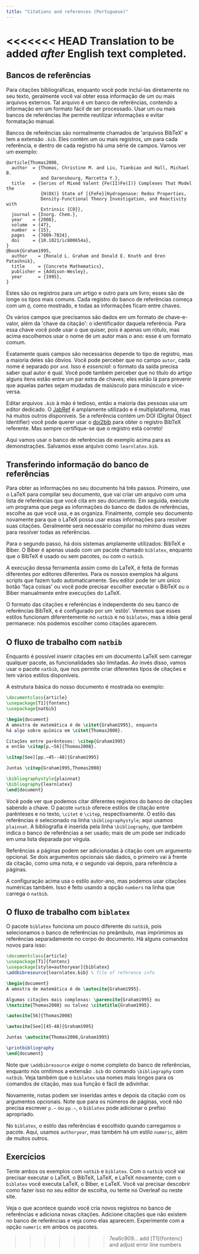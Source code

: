 ```yaml
---
title: "Citations and references (Portuguese)"
---
```

<<<<<<< HEAD
Translation to be added _after_ English text completed.
=======
<script>
preincludes = {
 "pre1": {
    "pre0": "learnlatex.bib"
   },
 "pre2": {
    "pre0": "learnlatex.bib"
   }
}
</script>

## Bancos de referências

Para citações bibliográficas, enquanto você pode incluí-las diretamente no seu
texto, geralmente você vai obter essa informação de um ou mais arquivos
externos.  Tal arquivo é um banco de referências, contendo a informação em um
formato fácil de ser processado.  Usar um ou mais bancos de referências lhe
permite reutilizar informações e evitar formatação manual.

Bancos de referências são normalmente chamados de 'arquivos BibTeX' e tem a
extensão `.bib`.  Eles contém um ou mais registros, um para cada referência, e
dentro de cada registro há uma série de campos.  Vamos ver um exemplo:

<!-- {% raw %} -->
```
@article{Thomas2008,
  author  = {Thomas, Christine M. and Liu, Tianbiao and Hall, Michael B.
             and Darensbourg, Marcetta Y.},
  title   = {Series of Mixed Valent {Fe(II)Fe(I)} Complexes That Model the
             {H(OX)} State of [{FeFe}]Hydrogenase: Redox Properties,
             Density-Functional Theory Investigation, and Reactivity with
             Extrinsic {CO}},
  journal = {Inorg. Chem.},
  year    = {2008},
  volume  = {47},
  number  = {15},
  pages   = {7009-7024},
  doi     = {10.1021/ic800654a},
}
@book{Graham1995,
  author    = {Ronald L. Graham and Donald E. Knuth and Oren Patashnik},
  title     = {Concrete Mathematics},
  publisher = {Addison-Wesley},
  year      = {1995},
}
```
<!-- {% endraw %} -->

Estes são os registros para um artigo e outro para um livro;  esses são de longe
os tipos mais comuns.  Cada registro do banco de referências começa com um `@`,
como mostrado, e todas as informações ficam entre chaves.

Os vários campos que precisamos são dados em um formato de chave-e-valor, além
da 'chave da citação':  o identificador daquela referência.  Para essa chave
você pode usar o que quiser, pois é apenas um rótulo, mas acima escolhemos usar
o nome de um autor mais o ano:  esse é um formato comum.

Exatamente quais campos são necessários depende to tipo de registro, mas a
maioria deles são óbvios.  Você pode perceber que no campo `autor`, cada nome é
separado por `and`.  Isso é _essencial_: o formato da saída precisa saber qual
autor é qual.  Você pode também perceber que no título do artigo alguns itens
estão entre um par extra de chaves;  eles estão lá para prevenir que aquelas
partes sejam mudadas de maiúsculo para minúsculo e vice-versa.

Editar arquivos `.bib` à mão é tedioso, então a maioria das pessoas usa um
editor dedicado.  O [JabRef](https://www.jabref.org) é amplamente utilizado e é
multiplataforma, mas há muitos outros disponíveis.  Se a referência contém um
DOI (Digital Object Identifier) você pode querer usar o
[doi2bib](https://doi2bib.org) para obter o registro BibTeX referente.  Mas
sempre certifique-se que o registro está correto!

Aqui vamos usar o banco de referências de exemplo acima para as demonstrações.
Salvamos esse arquivo como `learnlatex.bib`.

## Transferindo informação do banco de referências

Para obter as informações no seu documento há três passos.  Primeiro, use o
LaTeX para compilar seu documento, que vai criar um arquivo com uma lista de
referências que você cita em seu documento.  Em seguida, execute um programa que
pega as informações do banco de dados de referências, escolhe as que você usa, e
as organiza.  Finalmente, comple seu documento novamente para que o LaTeX possa
usar essas informações para resolver suas citações.  Geralmente será necessário
compilar no mínimo duas vezes para resolver todas as referências.

Para o segundo passo, há dois sistemas amplamente utilizados: BibTeX e Biber.
O Biber é apenas usado com um pacote chamado `biblatex`, enquanto que o BibTeX
é usado ou sem pacotes, ou com o `natbib`.

A execução dessa ferramenta assim como do LaTeX, é feita de formas diferentes
por editores diferentes.  Para os nossos exemplos há alguns scripts que fazem
tudo automaticamente.  Seu editor pode ter um único botão 'faça coisas' ou você
pode precisar escolher executar o BibTeX ou o Biber manualmente entre execuções
do LaTeX.

O formato das citações e referências é independente do seu banco de referências
BibTeX, e é configurado por um 'estilo'.  Veremos que esses estilos funcionam
diferentemente no `natbib` e no `biblatex`, mas a ideia geral permanece:  nós
podemos escolher como citações aparecem.

## O fluxo de trabalho com `natbib`

Enquanto é possível inserir citações em um documento LaTeX sem carregar qualquer
pacote, as funcionalidades são limitadas.  Ao invés disso, vamos usar o pacote
`natbib`, que nos permite criar diferentes tipos de citações e tem vários
estilos disponíveis.

A estrutura básica do nosso documento é mostrada no exemplo:

```latex
\documentclass{article}
\usepackage[T1]{fontenc}
\usepackage{natbib}

\begin{document}
A amostra de matemática é de \citet{Graham1995}, enquanto
há algo sobre química em \citet{Thomas2008}.

Citações entre parênteses: \citep{Graham1995}
e então \citep[p.~56]{Thomas2008}.

\citep[See][pp.~45--48]{Graham1995}

Juntas \citep{Graham1995,Thomas2008}

\bibliographystyle{plainnat}
\bibliography{learnlatex}
\end{document}
```

Você pode ver que podemos citar diferentes registros do banco de citações
sabendo a chave.  O pacote `natbib` oferece estilos de citação entre parênteses
e no texto, `\citet` e `\citep`, respectivamente.  O estilo das referências é
selecionado na linha `\bibliographystyle`;  aqui usamos `plainnat`.
A bibliografia é inserida pela linha `\bibliography`, que também indica o banco
de referências a ser usado;  mais de um pode ser indicado em uma lista deparada
por vírgula.

Referências a páginas podem ser adicionadas à citação com um argumento opcional.
Se dois argumentos opcionais são dados, o primeiro vai à frente da citação, como
uma nota, e o segundo vai depois, para referência a páginas.

A configuração acima usa o estilo autor-ano, mas podemos usar citações numéricas
também.  Isso é feito usando a opção `numbers` na linha que carrega o `natbib`.

## O fluxo de trabalho com `biblatex`

O pacote `biblatex` funciona um pouco diferente do `natbib`, pois selecionamos
o banco de referências no preâmbulo, mas imprimimos as referências separadamente
no corpo do documento.  Há alguns comandos novos para isso:

```latex
\documentclass{article}
\usepackage[T1]{fontenc}
\usepackage[style=authoryear]{biblatex}
\addbibresource{learnlatex.bib} % file of reference info

\begin{document}
A amostra de matemática é de \autocite{Graham1995}.

Algumas citações mais complexas: \parencite{Graham1995} ou
\textcite{Thomas2008} ou talvez \citetitle{Graham1995}.

\autocite[56]{Thomas2008}

\autocite[See][45-48]{Graham1995}

Juntas \autocite{Thomas2008,Graham1995}

\printbibliography
\end{document}
```

Note que `\addbibresource` _exige_ o nome completo do banco de referências,
enquanto nós omitimos a extensão `.bib` do comando `\bibliography` com `natbib`.
Veja também que o `biblatex` usa nomes mais longos para os comandos de citação,
mas sua função é fácil de adivinhar.

Novamente, notas podem ser inseridas antes e depois da citação com os argumentos
opcionais.  Note que para os números de páginas, você não precisa escrever `p.~`
ou `pp.~`, o `biblatex` pode adicionar o prefixo apropriado.

No `biblatex`, o estilo das referências é escolhido quando carregamos o pacote.
Aqui, usamos `authoryear`, mas também há um estilo `numeric`, além de muitos
outros.

## Exercícios

Tente ambos os exemplos com `natbib` e `biblatex`.  Com o `natbib` você vai
precisar executar o LaTeX, o BibTeX, LaTeX, e LaTeX novamente;  com o
`biblatex` você executa LaTeX, o Biber, e LaTeX.  Você vai precisar descobrir
como fazer isso no seu editor de escolha, ou tente no Overleaf ou neste site.

Veja o que acontece quando você cria novos registros no banco de referências e
adiciona novas citações.  Adicione citações que não existem no banco de
referências e veja como elas aparecem.  Experimente com a opção `numeric` em
ambos os pacotes.
>>>>>>> 7ea6c909... add [T1]{fontenc} and adjust error line numbers
